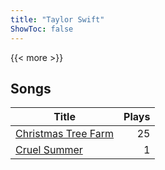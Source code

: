 ```yaml
---
title: "Taylor Swift"
ShowToc: false
---
```


{{< more >}}

## Songs
Title | Plays 
----- | -----: 
[Christmas Tree Farm](/songs/christmas-tree-farm) | 25
[Cruel Summer](/songs/cruel-summer) | 1

